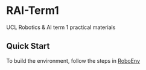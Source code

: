 # RAI-Term1
UCL Robotics &amp; AI term 1 practical materials

## Quick Start
To build the environment, follow the steps in [RoboEnv](https://github.com/VModugno/RoboEnv)
